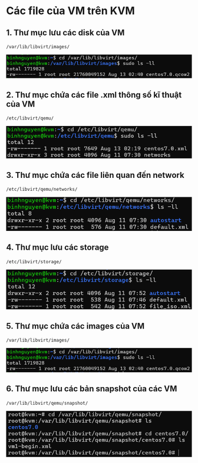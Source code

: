 # Các file của VM trên KVM
## 1. Thư mục lưu các disk của VM
```
/var/lib/libvirt/images/
```
![](../imgs/41.png)
## 2. Thư mục chứa các file .xml thông số kĩ thuật của VM
```
/etc/libvirt/qemu/
```
![](../imgs/42.png)
## 3. Thư mục chứa các file liên quan đến network
```
/etc/libvirt/qemu/networks/
```
![](../imgs/43.png)
## 4. Thư mục lưu các storage
```
/etc/libvirt/storage/
```
![](../imgs/44.png)
## 5. Thư mục chứa các images của VM
```
/var/lib/libvirt/images/
```
![](../imgs/45.png)
## 6. Thư mục lưu các bản snapshot của các VM
```
/var/lib/libvirt/qemu/snapshot/
```
![](../imgs/46.png)